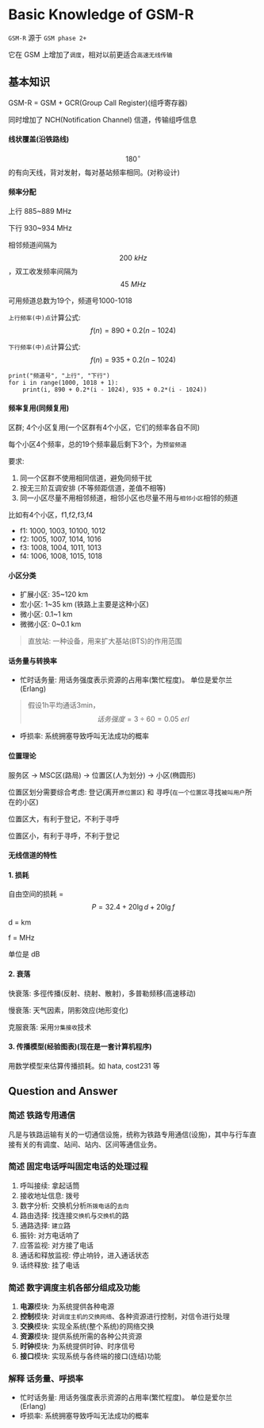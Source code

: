 # Basic Knowledge of GSM-R

`GSM-R` 源于 `GSM phase 2+`

它在 GSM 上增加了`调度`，相对以前更适合`高速无线传输`

## 基本知识

GSM-R = GSM + GCR\(Group Call Register\)\(组呼寄存器\)

同时增加了 NCH\(Notification Channel\) 信道，传输组呼信息

#### 线状覆盖\(沿铁路线\)

$$180^{\circ}$$ 的有向天线，背对发射，每对基站频率相同。\(对称设计\)

#### 频率分配

上行 885~889 MHz

下行 930~934 MHz

相邻频道间隔为$$200\ kHz$$，双工收发频率间隔为$$45\ MHz$$

可用频道总数为19个，频道号1000-1018

`上行频率(中)点`计算公式: $$f(n) = 890 + 0.2(n - 1024)$$

`下行频率(中)点`计算公式: $$f(n) = 935 + 0.2(n - 1024)$$

```text
print("频道号", "上行", "下行")
for i in range(1000, 1018 + 1):
    print(i, 890 + 0.2*(i - 1024), 935 + 0.2*(i - 1024))
```

#### 频率复用\(同频复用\)

区群; 4个小区复用\(一个区群有4个小区，它们的频率各自不同\)

每个小区4个频率，总的19个频率最后剩下3个，为`预留频道`

要求:

1. 同一个区群不使用相同信道，避免同频干扰
2. 按无三阶互调安排 \(不等频距信道，差值不相等\)
3. 同一小区尽量不用相邻频道，相邻小区也尽量不用与`相邻小区`相邻的频道

比如有4个小区，f1,f2,f3,f4

* f1: 1000, 1003, 10100, 1012
* f2: 1005, 1007, 1014, 1016
* f3: 1008, 1004, 1011, 1013
* f4: 1006, 1008, 1015, 1018

#### 小区分类

* 扩展小区: 35~120 km
* 宏小区: 1~35 km \(铁路上主要是这种小区\)
* 微小区: 0.1~1 km
* 微微小区: 0~0.1 km

> 直放站: 一种设备，用来扩大基站\(BTS\)的作用范围

#### 话务量与转换率

* 忙时话务量: 用话务强度表示资源的占用率\(繁忙程度\)。 单位是爱尔兰\(Erlang\)

> 假设1h平均通话3min，$$话务强度 = 3 \div 60 = 0.05\ erl$$

* 呼损率: 系统拥塞导致呼叫无法成功的概率

#### 位置理论

服务区 -&gt; MSC区\(路局\) -&gt; 位置区\(人为划分\) -&gt; 小区\(椭圆形\)

位置区划分需要综合考虑: 登记\(离开`原位置区`\) 和 寻呼\(`在一个位置区`寻找`被叫用户`所在的小区\)

位置区大，有利于登记，不利于寻呼

位置区小，有利于寻呼，不利于登记

#### 无线信道的特性

#### 1. 损耗

自由空间的损耗 = $$P = 32.4 + 20\lg{d} + 20\lg{f}$$

d = km

f = MHz

单位是 dB

#### 2. 衰落

快衰落: 多徑传播\(反射、绕射、散射\)，多普勒频移\(高速移动\)

慢衰落: 天气因素，阴影效应\(地形变化\)

克服衰落: 采用`分集接收`技术

#### 3. 传播模型\(经验图表\)\(现在是一套计算机程序\)

用数学模型来估算传播损耗。如 hata, cost231 等

## Question and Answer

### 简述 铁路专用通信

凡是与铁路运输有关的一切通信设施，统称为铁路专用通信\(设施\)，其中与行车直接有关的有调度、站间、站内、区间等通信业务。

### 简述 固定电话呼叫固定电话的处理过程

1. 呼叫接续: 拿起话筒
2. 接收地址信息: 拨号
3. 数字分析: 交换机分析`所拨电话`的`去向`
4. 路由选择: 找连接`交换机`与`交换机`的路
5. 通路选择: `建立`路
6. 振铃: 对方电话响了
7. 应答监视: 对方接了电话
8. 通话和释放监视: 停止响铃，进入通话状态
9. 话终释放: 挂了电话

### 简述 数字调度主机各部分组成及功能

1. **电源**模块: 为系统提供各种电源
2. **控制**模块: 对`调度主机的交换网络`、各种资源进行控制，对信令进行处理
3. **交换**模块: 实现全系统\(整个系统\)的网络交换
4. **资源**模块: 提供系统所需的各种公共资源
5. **时钟**模块: 为系统提供时钟、时序信号
6. **接口**模块: 实现系统与各终端的接口\(连结\)功能

### 解释 话务量、呼损率

* 忙时话务量: 用话务强度表示资源的占用率\(繁忙程度\)。 单位是爱尔兰\(Erlang\)
* 呼损率: 系统拥塞导致呼叫无法成功的概率

